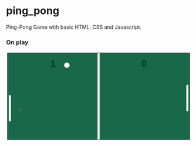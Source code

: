 # ping_pong

Ping-Pong Game with basic HTML, CSS and Javascript.

### On play

![usage_gif](./src/public/play.gif)
